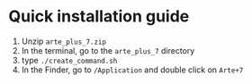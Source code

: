 # Quick installation guide

1. Unzip ``arte_plus_7.zip``
2. In the terminal, go to the ``arte_plus_7`` directory
3. type ``./create_command.sh``
4. In the Finder, go to ``/Application`` and double click on ``Arte+7``

